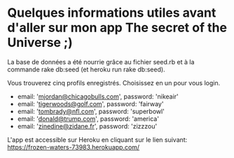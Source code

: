 # Quelques informations utiles avant d'aller sur mon app The secret of the Universe ;)

La base de données a été nourrie grâce au fichier seed.rb et à la commande rake db:seed (et heroku run rake db:seed).

Vous trouverez cinq profils enregistrés. Choisissez en un pour vous login.

- email: 'mjordan@chicagobulls.com', password: 'nikeair'
- email: 'tigerwoods@golf.com', password: 'fairway'
- email: 'tombrady@nfl.com', password: 'superbowl'
- email: 'donald@trump.com', password: 'america'
- email: 'zinedine@zidane.fr', password: 'zizzzou'

L'app est accessible sur Heroku en cliquant sur le lien suivant: https://frozen-waters-73983.herokuapp.com/
